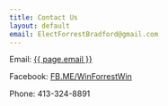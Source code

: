 ```yaml
---
title: Contact Us
layout: default
email: ElectForrestBradford@gmail.com
---
```

Email: <a href="mailto:{{ page.email }}">{{ page.email }}</a>

Facebook: <a href="https://www.facebook.com/pg/WinForrestWin/">FB.ME/WinForrestWin</a>

Phone: 413-324-8891
